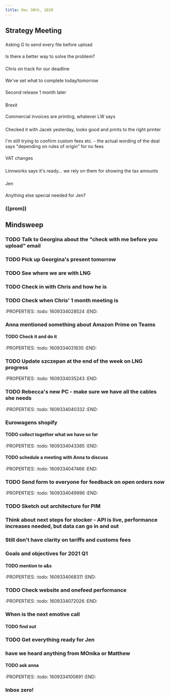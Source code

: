 ```yaml
---
title: Dec 30th, 2020
---
```


## Strategy Meeting
###
Asking G to send every file before upload
####
Is  there a better way to solve the problem?
###
Chris on track for our deadline
####
We've set what to complete today/tomorrow
####
Second release 1 month later
###
Brexit
####
Commercial invoices are printing, whatever LW says
#####
Checked it with Jacek yesterday, looks good and prints to the right printer
####
I'm still trying to confirm custom fees etc. - the actual wording of the deal says "depending on rules of origin" for no fees
####
VAT changes
#####
Linnworks says it's ready... we rely on them for showing the tax amounts
###
Jen
####
Anything else special needed for Jen?
### ((prom))
## Mindsweep
### TODO Talk to Georgina about the "check with me before you upload" email
### TODO Pick up Georgina's present tomorrow
### TODO See where we are with LNG
### TODO Check in with Chris and how he is
### TODO Check when Chris' 1 month meeting is
:PROPERTIES:
:todo: 1609334028524
:END:
### Anna mentioned something about Amazon Prime on Teams
#### TODO Check it and do it
:PROPERTIES:
:todo: 1609334031635
:END:
### TODO Update szczepan at the end of the week on LNG progress
:PROPERTIES:
:todo: 1609334035243
:END:
### TODO Rebecca's new PC -  make sure we have all the cables she needs
:PROPERTIES:
:todo: 1609334040332
:END:
### Eurowagens shopify
#### TODO collect together what we have so far
:PROPERTIES:
:todo: 1609334043365
:END:
#### TODO schedule a meeting with Anna to discuss
:PROPERTIES:
:todo: 1609334047466
:END:
### TODO Send form to everyone for feedback on open orders now
:PROPERTIES:
:todo: 1609334049996
:END:
### TODO Sketch out architecture for PIM
### Think about next steps for stocker - API is live, performance increases needed, but data can go in and out
### Still don't have clarity on tariffs and customs fees
### Goals and objectives for 2021 Q1
#### TODO mention to a&s
:PROPERTIES:
:todo: 1609334068311
:END:
### TODO Check website and onefeed performance
:PROPERTIES:
:todo: 1609334072026
:END:
### When is the next emotive call
#### TODO find out
### TODO Get everything ready for Jen
### have we heard anything from MOnika or Matthew
#### TODO ask anna
:PROPERTIES:
:todo: 1609334100891
:END:
### Inbox zero!

